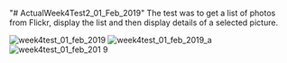"# ActualWeek4Test2_01_Feb_2019" 
The test was to get a list of photos from Flickr, display the list and then display details of a selected picture.

![week4test_01_feb_2019](https://user-images.githubusercontent.com/10855748/52230366-32d39800-2885-11e9-934a-77d04e5c8bd8.jpg)
![week4test_01_feb_2019_a](https://user-images.githubusercontent.com/10855748/52230367-32d39800-2885-11e9-913f-514d6f937ea3.jpg)
![week4test_01_feb_201 9](https://user-images.githubusercontent.com/10855748/52230368-32d39800-2885-11e9-9035-568a8b638e0b.jpg)


